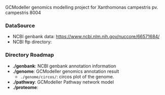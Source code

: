 GCModeller genomics modelling project for Xanthomonas campestris pv. campestris 8004

### DataSource

+ NCBI genbank data: https://www.ncbi.nlm.nih.gov/nuccore/66571684/
+ NCBI ftp directory: 

### Directory Roadmap

+ **./genbank**: NCBI genbank annotation information
+ **./genome**: GCModeller genomics annotation result
   + ``./genome/circos/``: circos plot of the genome.
+ **./pathway**: GCModeller Pathway network model
+ **./proteome**: